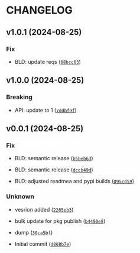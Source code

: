 # CHANGELOG

## v1.0.1 (2024-08-25)

### Fix

* BLD: update reqs ([`68bcc63`](https://github.com/Mjvolk3/Swanki/commit/68bcc6314e612ee99df924c61caccca3601af813))

## v1.0.0 (2024-08-25)

### Breaking

* API: update to 1 ([`7ddbf9f`](https://github.com/Mjvolk3/Swanki/commit/7ddbf9fe5a4f90ad3d2549360ed6b10554e0f4f6))

## v0.0.1 (2024-08-25)

### Fix

* BLD: semantic release ([`b5beb63`](https://github.com/Mjvolk3/Swanki/commit/b5beb63e3c4f7cbe876b3802ef0f023dc07d5b1c))

* BLD: semantic release ([`dccb49d`](https://github.com/Mjvolk3/Swanki/commit/dccb49d89ab5f8ec8e9adb785ee65132151f04d1))

* BLD: adjusted readmea and pypi builds ([`095cd59`](https://github.com/Mjvolk3/Swanki/commit/095cd5941f79076a7c32b3d51dd0616706034e7f))

### Unknown

* vesrion added ([`2265eb3`](https://github.com/Mjvolk3/Swanki/commit/2265eb32a45b810ff88c693f24ed4cfffe71fcbe))

* bulk update for pkg publish ([`b4490e8`](https://github.com/Mjvolk3/Swanki/commit/b4490e833ba97e9a2eba205a73529151c3ec9b97))

* dump ([`30ca5bf`](https://github.com/Mjvolk3/Swanki/commit/30ca5bf50e975347d1eb87e6c07a7709606f86a1))

* Initial commit ([`d868b7e`](https://github.com/Mjvolk3/Swanki/commit/d868b7ee2a01d3aec79e7845866f9409b6452e71))
